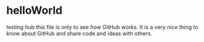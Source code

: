 # helloWorld
testing hub
this file is only to see how GitHub works.
It is a very nice thing to know about GitHub
and share code and ideas with others.
